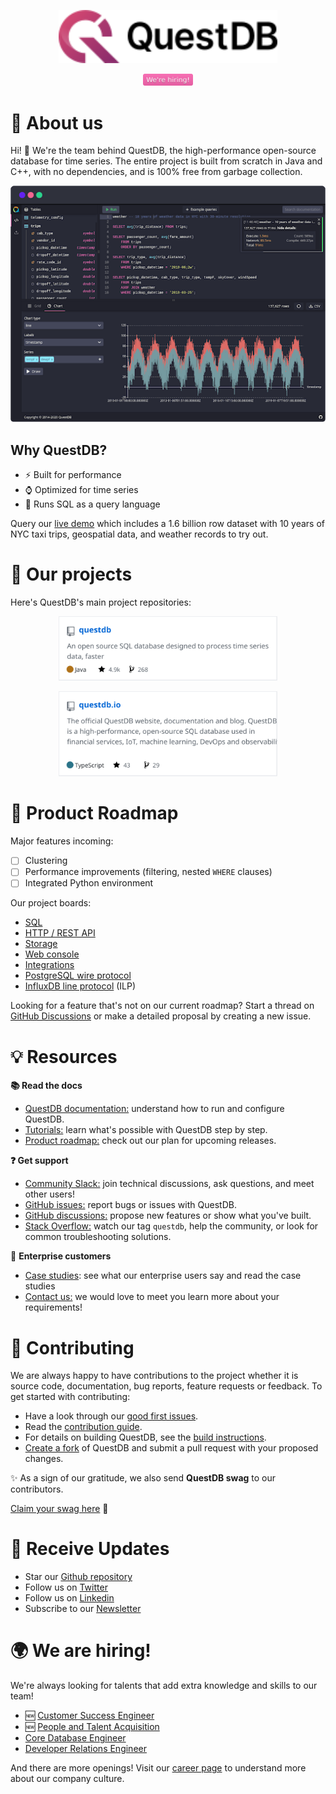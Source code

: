 <p align="center">
  <img src="../.assets/MVHj0piWyIAmY_OOKH9-WvRz.svg" alt="QuestDB" width="350"/>
</p>

<p align="center">
  <a href="#-we-are-hiring"><img src="../.assets/yzj_ZZsGRfzIGUPbX-fwxFel.svg" alt="we are hiring" width="80"/></a>
</p>

# 🌟 About us

Hi! 👋 We're the team behind QuestDB, the high-performance open-source database for time series.
The entire project is built from scratch in Java and C++, with no dependencies, and is 100% free from garbage collection.

<p align="center">
  <a href="https://questdb.io/"><img src="../.assets/Gc4RnzPAgNMN5oX6OEv8Xz7F.png" alt="questdb"/></a>
</p>

## Why QuestDB?

- ⚡ Built for performance
- ⌚ Optimized for time series
- 🔧 Runs SQL as a query language

Query our [live demo](https://demo.questdb.io/) which includes a 1.6 billion row dataset with 10 years of NYC taxi trips, geospatial data, and weather records to try out.

# 🔎 Our projects

Here's QuestDB's main project repositories:

<p align="center">
  <a href="https://github.com/questdb/questdb/"><img src="../.assets/ES5pPn_j-U9csUOQQ-1ooJpJ.svg" alt="questdb" width="350"/></a>
</p>

<p align="center">
  <a href="https://github.com/questdb/questdb.io"><img src="../.assets/NGDhMB4XZC7ACppPJmNHcmtj.svg" alt="questdb website" width="350"/></a>
</p>


# 🚀 Product Roadmap

Major features incoming:

- [ ] Clustering
- [ ] Performance improvements (filtering, nested `WHERE` clauses)
- [ ] Integrated Python environment

Our project boards:

- [SQL](https://github.com/questdb/questdb/projects/8)
- [HTTP / REST API](https://github.com/questdb/questdb/projects/10)
- [Storage](https://github.com/questdb/questdb/projects/11)
- [Web console](https://github.com/questdb/questdb/projects/9)
- [Integrations](https://github.com/questdb/questdb/projects/13)
- [PostgreSQL wire protocol](https://github.com/questdb/questdb/projects/7)
- [InfluxDB line protocol](https://github.com/questdb/questdb/projects/6) (ILP)

Looking for a feature that's not on our current roadmap?
Start a thread on [GitHub Discussions](https://github.com/questdb/questdb/discussions) or make a detailed proposal by creating a new issue.

# 💡 Resources

**📚 Read the docs**

- [QuestDB documentation:](https://questdb.io/docs/introduction/) understand how to run and configure QuestDB.
- [Tutorials:](https://questdb.io/tutorial/) learn what's possible with QuestDB step by step.
- [Product roadmap:](https://github.com/questdb/questdb/projects) check out our plan for upcoming releases.

**❓ Get support**

- [Community Slack:](https://slack.questdb.io/) join technical discussions, ask questions, and meet other users!
- [GitHub issues:](https://github.com/questdb/questdb/issues) report bugs or issues with QuestDB.
- [GitHub discussions:](https://github.com/questdb/questdb/discussions) propose new features or show what you've built.
- [Stack Overflow:](https://stackoverflow.com/questions/tagged/questdb) watch our tag `questdb`, help the community, or look for common troubleshooting solutions.

👥 **Enterprise customers**

- [Case studies](https://questdb.io/customers): see what our enterprise users say and read the case studies
- [Contact us:](https://questdb.io/enterprise) we would love to meet you learn more about your requirements!

# 🤝 Contributing

We are always happy to have contributions to the project whether it is source code, documentation, bug reports, feature requests or feedback. To get started with contributing:

- Have a look through our [good first issues](https://github.com/questdb/questdb/issues?q=is%3Aissue+is%3Aopen+label%3A%22Good+first+issue%22).
- Read the [contribution guide](https://github.com/questdb/questdb/blob/master/CONTRIBUTING.md).
- For details on building QuestDB, see the [build instructions](https://github.com/questdb/questdb/blob/master/core/README.md).
- [Create a fork](https://docs.github.com/en/github/getting-started-with-github/fork-a-repo) of QuestDB and submit a pull request with your proposed changes.

✨ As a sign of our gratitude, we also send **QuestDB swag** to our contributors.

[Claim your swag here](https://questdb.io/community) 🙌

# 💬 Receive Updates

- Star our [Github repository](https://github.com/questdb/questdb)
- Follow us on [Twitter](https://twitter.com/QuestDb)
- Follow us on [Linkedin](https://www.linkedin.com/company/questdb/)
- Subscribe to our [Newsletter](https://questdb.io/community/)

# 🌍 We are hiring!

We're always looking for talents that add extra knowledge and skills to our team!

- 🆕 [Customer Success Engineer](https://questdb.io/careers/customer-success-engineer/)
- 🆕 [People and Talent Acquisition](https://questdb.io/careers/head-of-talent/)
- [Core Database Engineer](https://questdb.io/careers/backend-software-engineer/)
- [Developer Relations Engineer](https://questdb.io/careers/developer-relations-engineer/)

And there are more openings! Visit our [career page](https://questdb.io/careers/) to understand more about our company culture.
